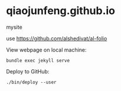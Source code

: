 # qiaojunfeng.github.io
mysite

use https://github.com/alshedivat/al-folio

View webpage on local machine:

`bundle exec jekyll serve`

Deploy to GitHub:

`./bin/deploy --user`

